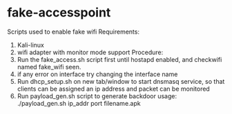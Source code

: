 # fake-accesspoint
Scripts used to enable fake wifi
Requirements:
1) Kali-linux
2) wifi adapter with monitor mode support
Procedure:
1) Run the fake_access.sh script first until hostapd enabled, and checkwifi named fake_wifi seen.
2) if any error on interface try changing the interface name
3) Run dhcp_setup.sh on new tab/window to start dnsmasq service, so that clients can be assigned an ip address and packet can be monitored
4) Run payload_gen.sh script to generate backdoor
usage: ./payload_gen.sh ip_addr port filename.apk

